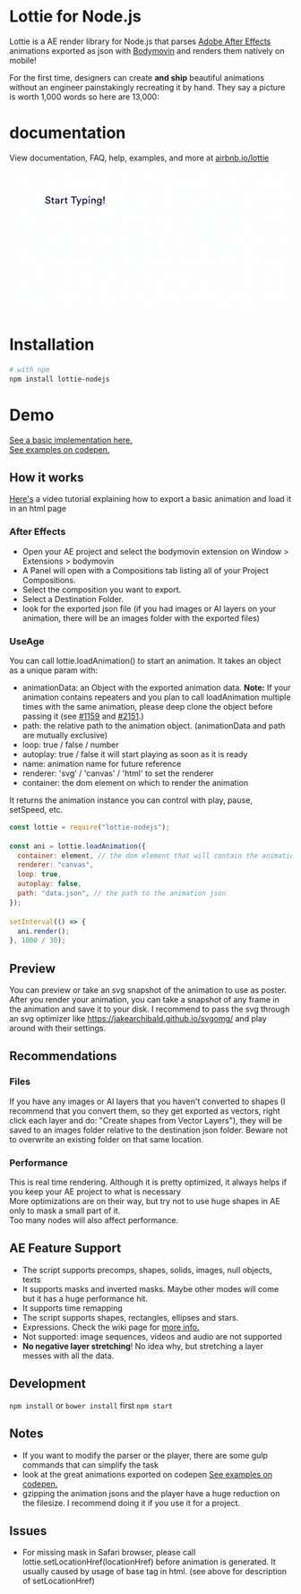 # Lottie for Node.js

Lottie is a AE render library for Node.js that parses [Adobe After Effects](http://www.adobe.com/products/aftereffects.html) animations exported as json with [Bodymovin](https://github.com/airbnb/lottie-web) and renders them natively on mobile!

For the first time, designers can create **and ship** beautiful animations without an engineer painstakingly recreating it by hand. They say a picture is worth 1,000 words so here are 13,000:

# documentation

View documentation, FAQ, help, examples, and more at [airbnb.io/lottie](http://airbnb.io/lottie/)

![Example4](gifs/Example4.gif)

# Installation

```bash
# with npm
npm install lottie-nodejs
```

# Demo

[See a basic implementation here.](https://codepen.io/airnan/project/editor/ZeNONO/) <br/>
[See examples on codepen.](http://codepen.io/collection/nVYWZR/) <br/>

## How it works

[Here's](https://www.youtube.com/watch?v=5XMUJdjI0L8) a video tutorial explaining how to export a basic animation and load it in an html page <br />

### After Effects

- Open your AE project and select the bodymovin extension on Window > Extensions > bodymovin
- A Panel will open with a Compositions tab listing all of your Project Compositions.
- Select the composition you want to export.
- Select a Destination Folder.
- look for the exported json file (if you had images or AI layers on your animation, there will be an images folder with the exported files)

### UseAge

You can call lottie.loadAnimation() to start an animation.
It takes an object as a unique param with:

- animationData: an Object with the exported animation data. **Note:** If your animation contains repeaters and you plan to call loadAnimation multiple times with the same animation, please deep clone the object before passing it (see [#1159](https://github.com/airbnb/lottie-web/issues/1159) and [#2151](https://github.com/airbnb/lottie-web/issues/2151).)
- path: the relative path to the animation object. (animationData and path are mutually exclusive)
- loop: true / false / number
- autoplay: true / false it will start playing as soon as it is ready
- name: animation name for future reference
- renderer: 'svg' / 'canvas' / 'html' to set the renderer
- container: the dom element on which to render the animation

It returns the animation instance you can control with play, pause, setSpeed, etc.

```js
const lottie = require("lottie-nodejs");

const ani = lottie.loadAnimation({
  container: element, // the dom element that will contain the animation
  renderer: "canvas",
  loop: true,
  autoplay: false,
  path: "data.json", // the path to the animation json
});

setInterval(() => {
  ani.render();
}, 1000 / 30);
```

## Preview

You can preview or take an svg snapshot of the animation to use as poster. After you render your animation, you can take a snapshot of any frame in the animation and save it to your disk. I recommend to pass the svg through an svg optimizer like https://jakearchibald.github.io/svgomg/ and play around with their settings.<br/>

## Recommendations

### Files

If you have any images or AI layers that you haven't converted to shapes (I recommend that you convert them, so they get exported as vectors, right click each layer and do: "Create shapes from Vector Layers"), they will be saved to an images folder relative to the destination json folder.
Beware not to overwrite an existing folder on that same location.

### Performance

This is real time rendering. Although it is pretty optimized, it always helps if you keep your AE project to what is necessary<br/>
More optimizations are on their way, but try not to use huge shapes in AE only to mask a small part of it.<br/>
Too many nodes will also affect performance.

## AE Feature Support

- The script supports precomps, shapes, solids, images, null objects, texts
- It supports masks and inverted masks. Maybe other modes will come but it has a huge performance hit.
- It supports time remapping
- The script supports shapes, rectangles, ellipses and stars.
- Expressions. Check the wiki page for [more info.](https://github.com/bodymovin/bodymovin/wiki/Expressions)
- Not supported: image sequences, videos and audio are not supported
- **No negative layer stretching**! No idea why, but stretching a layer messes with all the data.

## Development

`npm install` or `bower install` first
`npm start`

## Notes

- If you want to modify the parser or the player, there are some gulp commands that can simplify the task
- look at the great animations exported on codepen [See examples on codepen.](http://codepen.io/collection/nVYWZR/)
- gzipping the animation jsons and the player have a huge reduction on the filesize. I recommend doing it if you use it for a project.

## Issues

- For missing mask in Safari browser, please call lottie.setLocationHref(locationHref) before animation is generated. It usually caused by usage of base tag in html. (see above for description of setLocationHref)
